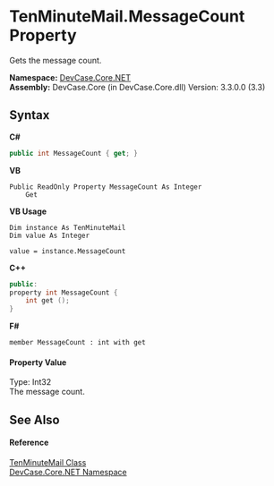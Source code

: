 # TenMinuteMail.MessageCount Property 
 

Gets the message count.

**Namespace:**&nbsp;<a href="N_DevCase_Core_NET">DevCase.Core.NET</a><br />**Assembly:**&nbsp;DevCase.Core (in DevCase.Core.dll) Version: 3.3.0.0 (3.3)

## Syntax

**C#**<br />
``` C#
public int MessageCount { get; }
```

**VB**<br />
``` VB
Public ReadOnly Property MessageCount As Integer
	Get
```

**VB Usage**<br />
``` VB Usage
Dim instance As TenMinuteMail
Dim value As Integer

value = instance.MessageCount

```

**C++**<br />
``` C++
public:
property int MessageCount {
	int get ();
}
```

**F#**<br />
``` F#
member MessageCount : int with get

```


#### Property Value
Type: Int32<br />The message count.

## See Also


#### Reference
<a href="T_DevCase_Core_NET_TenMinuteMail">TenMinuteMail Class</a><br /><a href="N_DevCase_Core_NET">DevCase.Core.NET Namespace</a><br />